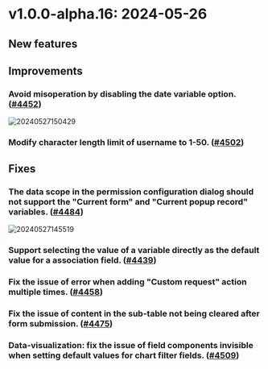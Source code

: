 # v1.0.0-alpha.16: 2024-05-26

## New features

## Improvements

### Avoid misoperation by disabling the date variable option. ([#4452](https://github.com/nocobase/nocobase/pull/4452))

![20240527150429](https://nocobase-docs.oss-cn-beijing.aliyuncs.com/20240527150429.png)

### Modify character length limit of username to 1-50. (<a href="https://github.com/nocobase/nocobase/pull/4502" target="_blank">#4502</a>)

## Fixes

### The data scope in the permission configuration dialog should not support the "Current form" and "Current popup record" variables. ([#4484](https://github.com/nocobase/nocobase/pull/4484))

![20240527145519](https://nocobase-docs.oss-cn-beijing.aliyuncs.com/20240527145519.png)

### Support selecting the value of a variable directly as the default value for a association field. ([#4439](https://github.com/nocobase/nocobase/pull/4439))

### Fix the issue of error when adding "Custom request" action multiple times. ([#4458](https://github.com/nocobase/nocobase/pull/4458))

### Fix the issue of content in the sub-table not being cleared after form submission. ([#4475](https://github.com/nocobase/nocobase/pull/4475))

### Data-visualization: fix the issue of field components invisible when setting default values for chart filter fields. (<a href="https://github.com/nocobase/nocobase/pull/4509" target="_blank">#4509</a>)
